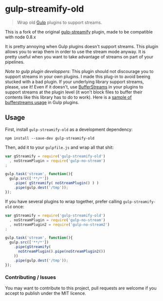 # gulp-streamify-old
> Wrap old [Gulp](http://gulpjs.com/) plugins to support streams.

This is a fork of the original [gulp-streamify](https://github.com/nfroidure/gulp-streamify-old)
plugin, made to be compatible with node 0.8.x

It is pretty annoying when Gulp plugins doesn't support streams. This plugin
 allows you to wrap them in order to use the stream mode anyway. It is pretty
 useful when you want to take advantage of streams on part of your pipelines.

*Note to gulp plugin developpers*: This plugin should not discourage you to
 support streams in your own plugins. I made this plug-in to avoid beeing
 stucked with a bad plugin. If your underlying library support streams, please,
 use it! Even if it doesn't, use
 [BufferStreams](https://npmjs.org/package/bufferstreams)
 in your plugins to support streams at the plugin level (it won't block files
 to buffer their contents like this library has to do to work). Here is a
 [sample of bufferstreams usage](https://github.com/nfroidure/gulp-ttf2eot/blob/master/src/index.js#L73)
 in Gulp plugins.

## Usage

First, install `gulp-streamify-old` as a development dependency:

```shell
npm install --save-dev gulp-streamify-old
```

Then, add it to your `gulpfile.js` and wrap all that shit:

```javascript
var gStreamify = require('gulp-streamify-old')
  , noStreamPlugin = require('gulp-no-stream')
;

gulp.task('stream', function(){
  gulp.src(['**/*'])
    .pipe( gStreamify( noStreamPlugin() ) )
    .pipe(gulp.dest('/tmp'));
});
```

If you have several plugins to wrap together, prefer calling `gulp-streamify-old` once:
```javascript
var gStreamify = require('gulp-streamify-old')
  , noStreamPlugin = require('gulp-no-stream')
  , noStreamPlugin2 = require('gulp-no-stream2')
;

gulp.task('stream', function(){
  gulp.src(['**/*'])
    .pipe(gStreamify(
      noStreamPlugin().pipe(noStreamPlugin2())
    ))
    .pipe(gulp.dest('/tmp'));
});
```

### Contributing / Issues

You may want to contribute to this project, pull requests are welcome if you
 accept to publish under the MIT licence.
